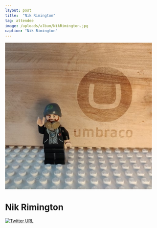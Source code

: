 ```yaml
---
layout: post
title:  "Nik Rimington"
tag: attendee
image: /uploads/album/NikRimington.jpg
caption: "Nik Rimington"
---
```


![](/uploads/album/NikRimington.jpg)
# Nik Rimington

[![Twitter URL](https://img.shields.io/twitter/url/https/twitter.com/HotChilliCode.svg?style=social&label=Follow%20%40HotChilliCode)](https://twitter.com/HotChilliCode)
